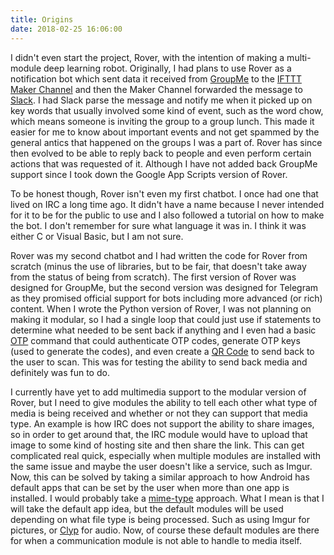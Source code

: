 ```yaml
---
title: Origins
date: 2018-02-25 16:06:00
---
```

[groupme]: https://groupme.com/
[maker-channel]: https://ifttt.com/maker_webhooks
[slack]: https://slack.com/
[otp]: https://en.wikipedia.org/wiki/One-time_password
[qrcode]: https://en.wikipedia.org/wiki/QR_code
[mime-type]: https://en.wikipedia.org/wiki/Media_type
[audio-imgur]: https://clyp.it/

I didn't even start the project, Rover, with the intention of making a multi-module deep learning robot. Originally, I had plans to use Rover as a notification bot which sent data it received from [GroupMe][groupme] to the [IFTTT Maker Channel][maker-channel] and then the Maker Channel forwarded the message to [Slack][slack]. I had Slack parse the message and notify me when it picked up on key words that usually involved some kind of event, such as the word chow, which means someone is inviting the group to a group lunch. This made it easier for me to know about important events and not get spammed by the general antics that happened on the groups I was a part of. Rover has since then evolved to be able to reply back to people and even perform certain actions that was requested of it. Although I have not added back GroupMe support since I took down the Google App Scripts version of Rover.

To be honest though, Rover isn't even my first chatbot. I once had one that lived on IRC a long time ago. It didn't have a name because I never intended for it to be for the public to use and I also followed a tutorial on how to make the bot. I don't remember for sure what language it was in. I think it was either C or Visual Basic, but I am not sure.

Rover was my second chatbot and I had written the code for Rover from scratch (minus the use of libraries, but to be fair, that doesn't take away from the status of being from scratch). The first version of Rover was designed for GroupMe, but the second version was designed for Telegram as they promised official support for bots including more advanced (or rich) content. When I wrote the Python version of Rover, I was not planning on making it modular, so I had a single loop that could just use if statements to determine what needed to be sent back if anything and I even had a basic [OTP] command that could authenticate OTP codes, generate OTP keys (used to generate the codes), and even create a [QR Code][qrcode] to send back to the user to scan. This was for testing the ability to send back media and definitely was fun to do. 

I currently have yet to add multimedia support to the modular version of Rover, but I need to give modules the ability to tell each other what type of media is being received and whether or not they can support that media type. An example is how IRC does not support the ability to share images, so in order to get around that, the IRC module would have to upload that image to some kind of hosting site and then share the link. This can get complicated real quick, especially when multiple modules are installed with the same issue and maybe the user doesn't like a service, such as Imgur. Now, this can be solved by taking a similar approach to how Android has default apps that can be set by the user when more than one app is installed. I would probably take a [mime-type][mime-type] approach. What I mean is that I will take the default app idea, but the default modules will be used depending on what file type is being processed. Such as using Imgur for pictures, or [Clyp][audio-imgur] for audio. Now, of course these default modules are there for when a communication module is not able to handle to media itself.
